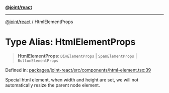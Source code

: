 [**@joint/react**](../README.md)

***

[@joint/react](../README.md) / HtmlElementProps

# Type Alias: HtmlElementProps

> **HtmlElementProps**: `DivElementProps` \| `SpanElementProps` \| `ButtonElementProps`

Defined in: [packages/joint-react/src/components/html-element.tsx:39](https://github.com/samuelgja/joint/blob/main/packages/joint-react/src/components/html-element.tsx#L39)

Special html element, when width and height are set, we will not automatically resize the parent node element.

